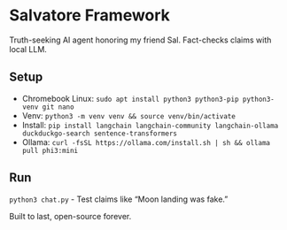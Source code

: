 # Salvatore Framework
Truth-seeking AI agent honoring my friend Sal. Fact-checks claims with local LLM.

## Setup
- Chromebook Linux: `sudo apt install python3 python3-pip python3-venv git nano`
- Venv: `python3 -m venv venv && source venv/bin/activate`
- Install: `pip install langchain langchain-community langchain-ollama duckduckgo-search sentence-transformers`
- Ollama: `curl -fsSL https://ollama.com/install.sh | sh && ollama pull phi3:mini`

## Run
`python3 chat.py` - Test claims like “Moon landing was fake.”

Built to last, open-source forever.
